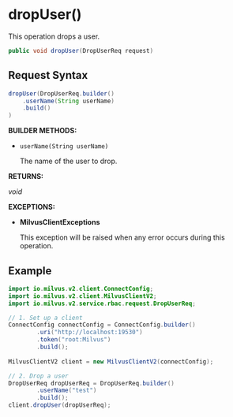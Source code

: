 # dropUser()

This operation drops a user.

```java
public void dropUser(DropUserReq request)
```

## Request Syntax

```java
dropUser(DropUserReq.builder()
    .userName(String userName)
    .build()
)
```

**BUILDER METHODS:**

- `userName(String userName)`

    The name of the user to drop.

**RETURNS:**

*void*

**EXCEPTIONS:**

- **MilvusClientExceptions**

    This exception will be raised when any error occurs during this operation.

## Example

```java
import io.milvus.v2.client.ConnectConfig;
import io.milvus.v2.client.MilvusClientV2;
import io.milvus.v2.service.rbac.request.DropUserReq;

// 1. Set up a client
ConnectConfig connectConfig = ConnectConfig.builder()
        .uri("http://localhost:19530")
        .token("root:Milvus")
        .build();
        
MilvusClientV2 client = new MilvusClientV2(connectConfig);

// 2. Drop a user
DropUserReq dropUserReq = DropUserReq.builder()
        .userName("test")
        .build();
client.dropUser(dropUserReq);
```

